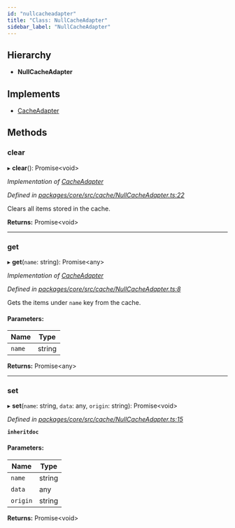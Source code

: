 ```yaml
---
id: "nullcacheadapter"
title: "Class: NullCacheAdapter"
sidebar_label: "NullCacheAdapter"
---
```


## Hierarchy

* **NullCacheAdapter**

## Implements

* [CacheAdapter](../interfaces/cacheadapter.md)

## Methods

### clear

▸ **clear**(): Promise&#60;void>

*Implementation of [CacheAdapter](../interfaces/cacheadapter.md)*

*Defined in [packages/core/src/cache/NullCacheAdapter.ts:22](https://github.com/mikro-orm/mikro-orm/blob/18b580bb42/packages/core/src/cache/NullCacheAdapter.ts#L22)*

Clears all items stored in the cache.

**Returns:** Promise&#60;void>

___

### get

▸ **get**(`name`: string): Promise&#60;any>

*Implementation of [CacheAdapter](../interfaces/cacheadapter.md)*

*Defined in [packages/core/src/cache/NullCacheAdapter.ts:8](https://github.com/mikro-orm/mikro-orm/blob/18b580bb42/packages/core/src/cache/NullCacheAdapter.ts#L8)*

Gets the items under `name` key from the cache.

#### Parameters:

Name | Type |
------ | ------ |
`name` | string |

**Returns:** Promise&#60;any>

___

### set

▸ **set**(`name`: string, `data`: any, `origin`: string): Promise&#60;void>

*Defined in [packages/core/src/cache/NullCacheAdapter.ts:15](https://github.com/mikro-orm/mikro-orm/blob/18b580bb42/packages/core/src/cache/NullCacheAdapter.ts#L15)*

**`inheritdoc`** 

#### Parameters:

Name | Type |
------ | ------ |
`name` | string |
`data` | any |
`origin` | string |

**Returns:** Promise&#60;void>
